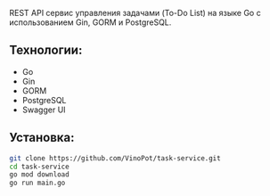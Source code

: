 REST API сервис управления задачами (To-Do List) на языке Go с использованием Gin, GORM и PostgreSQL.

## Технологии:
- Go
- Gin
- GORM
- PostgreSQL
- Swagger UI

## Установка:

```bash
git clone https://github.com/VinoPot/task-service.git 
cd task-service
go mod download
go run main.go
